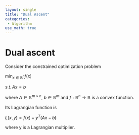 ```yaml
---
layout: single
title: "Dual Ascent"
categories:
 - Algorithm
use_math: true
---
```


# Dual ascent

Consider the constrained optimization problem

$\min_{x\in \mathbb{R}^{n}} f(x)$

$s.t. \,Ax=b$

where $A\in \mathbb{R}^{m\times n}$, $b\in \mathbb{R}^{m}$ and $f:\mathbb{R}^{n}\rightarrow \mathbb{R}$ is a convex function.

Its Lagrangian function is

$L(x, y) = f(x) + y^{T}(Ax-b)$

where y is a Lagrangian multiplier.
